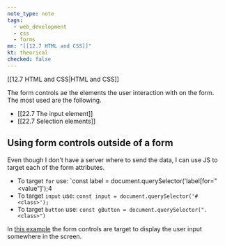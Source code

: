 ```yaml
---
note_type: note
tags:
  - web_development
  - css
  - forms
mn: "[[12.7 HTML and CSS]]"
kt: theorical
checked: false
---
```

[[12.7 HTML and CSS|HTML and CSS]]

The form controls ae the elements the user interaction with on the form. The most used are the following. 

- [[22.7 The input element]]
- [[22.7 Selection elements]]

## Using form controls outside of a form
Even though I don't have a server where to send the data, I can use JS to target each of the form attributes. 
- To target `for` use: `const label = document.querySelector('label[for="<value"]');4
- To target `input` use: `const input = document.querySelector('#<class>');`
- To target `button` use: `const gButton = document.querySelector(".<class>")`

In [this example](https://codepen.io/TheOdinProjectExamples/pen/PoJjNYr) the form controls are target to display the user input somewhere in the screen.

